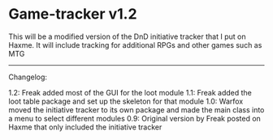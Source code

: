 # Game-tracker v1.2
This will be a modified version of the DnD initiative tracker that I put on Haxme. It will include tracking for additional RPGs and other games such as MTG

-----------------
Changelog:

1.2: Freak added most of the GUI for the loot module
1.1: Freak added the loot table package and set up the skeleton for that module
1.0: Warfox moved the initiative tracker to its own package and made the main class into a menu to select different modules
0.9: Original version by Freak posted on Haxme that only included the initiative tracker
